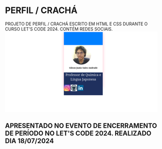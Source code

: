 # PERFIL / CRACHÁ
PROJETO DE PERFIL / CRACHÁ ESCRITO EM HTML E CSS DURANTE O CURSO LET'S CODE 2024. CONTÉM REDES SOCIAIS.
<img src="perfil.png">
## APRESENTADO NO EVENTO DE ENCERRAMENTO DE PERÍODO NO LET'S CODE 2024. REALIZADO DIA 18/07/2024 
